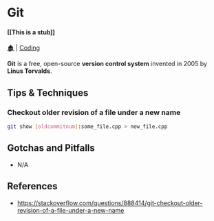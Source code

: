 # Git

####  [[This is a stub]]

[🏚️](../README.md) | [Coding](/coding/index.md)

**Git** is a free, open-source **version control system** invented in 2005 by **Linus Torvalds**. 

## Tips & Techniques

### Checkout older revision of a file under a new name

```sh
git show [oldcommitnum]:some_file.cpp > new_file.cpp
```






## Gotchas and Pitfalls

- N/A

## References

- https://stackoverflow.com/questions/888414/git-checkout-older-revision-of-a-file-under-a-new-name